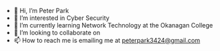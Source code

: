 - 👋 Hi, I’m Peter Park
- 👀 I’m interested in Cyber Security
- 🌱 I’m currently learning Network Technology at the Okanagan College
- 💞️ I’m looking to collaborate on 
- 📫 How to reach me is emailing me at peterpark3424@gmail.com

<!---
peterpark3424/peterpark3424 is a ✨ special ✨ repository because its `README.md` (this file) appears on your GitHub profile.
You can click the Preview link to take a look at your changes.
--->
